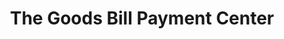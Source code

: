 ---
title: "The Goods Bill Payment Center"
url: /grand-rapids/the-goods-bill-payment-center/
shop: Handy
---